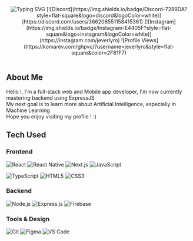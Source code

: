 <div align="center">
  <img src="https://readme-typing-svg.herokuapp.com?font=DM+Sans&size=32&duration=3000&pause=1000&color=f3f3f3&center=true&vCenter=true&width=450&lines=Hello,+I'm+Jeverly;Full-Stack+Developer;UI%2FUX+Enthusiast;Mobile-App" alt="Typing SVG" />
  [![Discord](https://img.shields.io/badge/Discord-7289DA?style=flat-square&logo=discord&logoColor=white)](https://discord.com/users/366208551158415361)
  [![Instagram](https://img.shields.io/badge/Instagram-E4405F?style=flat-square&logo=instagram&logoColor=white)](https://instagram.com/jeverlyro)
  ![Profile Views](https://komarev.com/ghpvc/?username=jeverlyro&style=flat-square&color=2F81F7)
</div>
<br>

## About Me
Hello !, I'm a full-stack web and Mobile app developer, I'm now currently mastering backend using ExpressJS <br>
My next goal is to learn more about Artificial Intelligence, especially in Machine Learning <br>
Hope you enjoy visiting my profile ! :)
<br>

## Tech Used

### Frontend
![React](https://img.shields.io/badge/React-20232A?style=for-the-badge&logo=react&logoColor=61DAFB)
![React Native](https://img.shields.io/badge/React_Native-20232A?style=for-the-badge&logo=react&logoColor=61DAFB)
![Next.js](https://img.shields.io/badge/Next.js-000000?style=for-the-badge&logo=next.js&logoColor=white)
![JavaScript](https://img.shields.io/badge/JavaScript-F7DF1E?style=for-the-badge&logo=javascript&logoColor=black)

![TypeScript](https://img.shields.io/badge/TypeScript-007ACC?style=for-the-badge&logo=typescript&logoColor=white)
![HTML5](https://img.shields.io/badge/HTML5-E34F26?style=for-the-badge&logo=html5&logoColor=white)
![CSS3](https://img.shields.io/badge/CSS3-1572B6?style=for-the-badge&logo=css3&logoColor=white)

### Backend
![Node.js](https://img.shields.io/badge/Node.js-43853D?style=for-the-badge&logo=node.js&logoColor=white)
![Express.js](https://img.shields.io/badge/Express.js-404D59?style=for-the-badge&logo=express&logoColor=white)
![Firebase](https://img.shields.io/badge/Firebase-FFCA28?style=for-the-badge&logo=firebase&logoColor=black)

### Tools & Design
![Git](https://img.shields.io/badge/Git-F05032?style=for-the-badge&logo=git&logoColor=white)
![Figma](https://img.shields.io/badge/Figma-F24E1E?style=for-the-badge&logo=figma&logoColor=white)
![VS Code](https://img.shields.io/badge/VS_Code-007ACC?style=for-the-badge&logo=visual-studio-code&logoColor=white)

<br>

<!-- This README was designed with ❤️ by Jeverly -->
